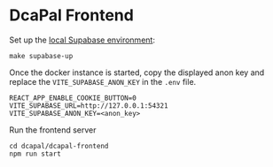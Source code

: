 # DcaPal Frontend

Set up the [local Supabase environment](https://supabase.com/docs/guides/local-development):

```shell
make supabase-up
```

Once the docker instance is started, copy the displayed anon key and replace the `VITE_SUPABASE_ANON_KEY` in the
`.env`
file.

```dotenv
REACT_APP_ENABLE_COOKIE_BUTTON=0
VITE_SUPABASE_URL=http://127.0.0.1:54321
VITE_SUPABASE_ANON_KEY=<anon_key>
```

Run the frontend server

```shell
cd dcapal/dcapal-frontend
npm run start
```
